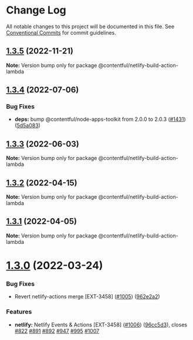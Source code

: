 # Change Log

All notable changes to this project will be documented in this file.
See [Conventional Commits](https://conventionalcommits.org) for commit guidelines.

## [1.3.5](https://github.com/contentful/apps/compare/@contentful/netlify-build-action-lambda@1.3.4...@contentful/netlify-build-action-lambda@1.3.5) (2022-11-21)

**Note:** Version bump only for package @contentful/netlify-build-action-lambda

## [1.3.4](https://github.com/contentful/apps/compare/@contentful/netlify-build-action-lambda@1.3.3...@contentful/netlify-build-action-lambda@1.3.4) (2022-07-06)

### Bug Fixes

- **deps:** bump @contentful/node-apps-toolkit from 2.0.0 to 2.0.3 ([#1431](https://github.com/contentful/apps/issues/1431)) ([5d5a083](https://github.com/contentful/apps/commit/5d5a0835e4d60e363f6e36f9bfa8fc9d939c6e23))

## [1.3.3](https://github.com/contentful/apps/compare/@contentful/netlify-build-action-lambda@1.3.2...@contentful/netlify-build-action-lambda@1.3.3) (2022-06-03)

**Note:** Version bump only for package @contentful/netlify-build-action-lambda

## [1.3.2](https://github.com/contentful/apps/compare/@contentful/netlify-build-action-lambda@1.3.1...@contentful/netlify-build-action-lambda@1.3.2) (2022-04-15)

**Note:** Version bump only for package @contentful/netlify-build-action-lambda

## [1.3.1](https://github.com/contentful/apps/compare/@contentful/netlify-build-action-lambda@1.3.0...@contentful/netlify-build-action-lambda@1.3.1) (2022-04-05)

**Note:** Version bump only for package @contentful/netlify-build-action-lambda

# [1.3.0](https://github.com/contentful/apps/compare/@contentful/netlify-build-action-lambda@1.1.0...@contentful/netlify-build-action-lambda@1.3.0) (2022-03-24)

### Bug Fixes

- Revert netlify-actions merge [EXT-3458] ([#1005](https://github.com/contentful/apps/issues/1005)) ([962e2a2](https://github.com/contentful/apps/commit/962e2a2ec39cda05c5238c20d6565cff5eb64d77))

### Features

- **netlify:** Netlify Events & Actions [EXT-3458] ([#1006](https://github.com/contentful/apps/issues/1006)) ([96cc5d3](https://github.com/contentful/apps/commit/96cc5d394ddb22879f3ca4bfb1a5079594f43012)), closes [#822](https://github.com/contentful/apps/issues/822) [#891](https://github.com/contentful/apps/issues/891) [#892](https://github.com/contentful/apps/issues/892) [#947](https://github.com/contentful/apps/issues/947) [#995](https://github.com/contentful/apps/issues/995) [#1007](https://github.com/contentful/apps/issues/1007)

